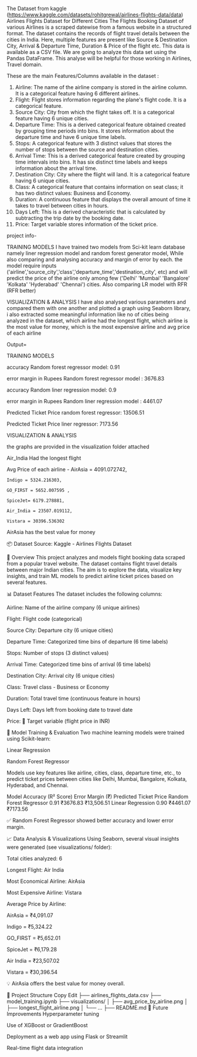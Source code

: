 The Dataset from kaggle (https://www.kaggle.com/datasets/rohitgrewal/airlines-flights-data/data)
Airlines Flights Dataset for Different Cities
The Flights Booking Dataset of various Airlines is a scraped datewise from a famous website in a structured format. 
The dataset contains the records of flight travel details between the cities in India. Here, multiple features are present like Source & Destination City, Arrival & Departure Time, Duration & Price of the flight etc.
This data is available as a CSV file. We are going to analyze this data set using the Pandas DataFrame.
This analyse will be helpful for those working in Airlines, Travel domain.


These are the main Features/Columns available in the dataset :

1) Airline: The name of the airline company is stored in the airline column. It is a categorical feature having 6 different airlines.
2) Flight: Flight stores information regarding the plane's flight code. It is a categorical feature.
3) Source City: City from which the flight takes off. It is a categorical feature having 6 unique cities.
4) Departure Time: This is a derived categorical feature obtained created by grouping time periods into bins. It stores information about the departure time and have 6 unique time labels.
5) Stops: A categorical feature with 3 distinct values that stores the number of stops between the source and destination cities.
6) Arrival Time: This is a derived categorical feature created by grouping time intervals into bins. It has six distinct time labels and keeps information about the arrival time.
7) Destination City: City where the flight will land. It is a categorical feature having 6 unique cities.
8) Class: A categorical feature that contains information on seat class; it has two distinct values: Business and Economy.
9) Duration: A continuous feature that displays the overall amount of time it takes to travel between cities in hours.
10) Days Left: This is a derived characteristic that is calculated by subtracting the trip date by the booking date.
11) Price: Target variable stores information of the ticket price.


project info-

TRAINING MODELS
I have trained two models from Sci-kit learn database namely liner regression model and random forest generator model, While also comparing and analysing accuracy and margin of error by each.
the model require inputs ('airline','source_city','class','departure_time','destination_city', etc) and will predict the price of the airline only among few ('Delhi' 'Mumbai' 'Bangalore' 'Kolkata' 'Hyderabad' 'Chennai') cities.
Also comparing LR model with RFR (RFR better)

VISUALIZATION & ANALYSIS
I have also analysed various parameters and compared them with one another and plotted a graph using Seaborn library, i also extracted some meaningful information like no of cities being analyzed in the dataset,
which airline had the longest flight, which airline is the most value for money, which is the most expensive airline and avg price of each airline 





Output=


TRAINING MODELS

accuracy Random forest regressor model: 0.91

error margin in Rupees Random forest regressor model : 3676.83

accuracy Random liner regression model: 0.9

error margin in Rupees Random liner regression model : 4461.07

Predicted Ticket Price random forest regressor: 13506.51

Predicted Ticket Price liner regressor: 7173.56





VISUALIZATION & ANALYSIS

the graphs are provided in the visualization folder attached

Air_India Had the longest flight

Avg Price of each airline -
    AirAsia = 4091.072742,
    
    Indigo = 5324.216303, 
    
    GO_FIRST = 5652.007595 , 
    
    SpiceJet= 6179.278881, 
    
    Air_India = 23507.019112, 
    
    Vistara = 30396.536302

AirAsia has the best value for money


📦 Dataset Source:
Kaggle - Airlines Flights Dataset

🧾 Overview
This project analyzes and models flight booking data scraped from a popular travel website. The dataset contains flight travel details between major Indian cities. The aim is to explore the data, visualize key insights, and train ML models to predict airline ticket prices based on several features.

📊 Dataset Features
The dataset includes the following columns:

Airline: Name of the airline company (6 unique airlines)

Flight: Flight code (categorical)

Source City: Departure city (6 unique cities)

Departure Time: Categorized time bins of departure (6 time labels)

Stops: Number of stops (3 distinct values)

Arrival Time: Categorized time bins of arrival (6 time labels)

Destination City: Arrival city (6 unique cities)

Class: Travel class - Business or Economy

Duration: Total travel time (continuous feature in hours)

Days Left: Days left from booking date to travel date

Price: 🎯 Target variable (flight price in INR)

🤖 Model Training & Evaluation
Two machine learning models were trained using Scikit-learn:

Linear Regression

Random Forest Regressor

Models use key features like airline, cities, class, departure time, etc., to predict ticket prices between cities like Delhi, Mumbai, Bangalore, Kolkata, Hyderabad, and Chennai.

Model	Accuracy (R² Score)	Error Margin (₹)	Predicted Ticket Price
Random Forest Regressor	0.91	₹3676.83	₹13,506.51
Linear Regression	0.90	₹4461.07	₹7173.56

✅ Random Forest Regressor showed better accuracy and lower error margin.

📈 Data Analysis & Visualizations
Using Seaborn, several visual insights were generated (see visualizations/ folder):

Total cities analyzed: 6

Longest Flight: Air India

Most Economical Airline: AirAsia

Most Expensive Airline: Vistara

Average Price by Airline:

AirAsia = ₹4,091.07

Indigo = ₹5,324.22

GO_FIRST = ₹5,652.01

SpiceJet = ₹6,179.28

Air India = ₹23,507.02

Vistara = ₹30,396.54

💡 AirAsia offers the best value for money overall.

📂 Project Structure
Copy
Edit
├── airlines_flights_data.csv
├── model_training.ipynb
├── visualizations/
│   ├── avg_price_by_airline.png
│   ├── longest_flight_airline.png
│   └── ...
├── README.md
🚀 Future Improvements
Hyperparameter tuning

Use of XGBoost or GradientBoost

Deployment as a web app using Flask or Streamlit

Real-time flight data integration


